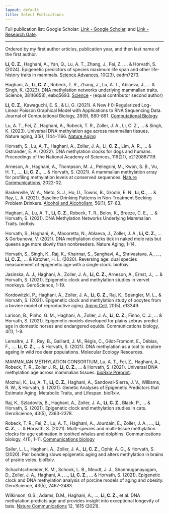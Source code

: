 ```yaml
---
layout: default
title: Select Publications
---
```


Full publication list: Google Scholar: [Link - Google Scholar](https://scholar.google.com/citations?user=pGrR31gAAAAJ&hl=en), and [Link - Research Gate](https://www.researchgate.net/profile/Caesar-Li-2).

---

Ordered by my first author articles, publication year, and then last name of the first author.

**Li, C. Z.**, Haghani, A., Yan, Q., Lu, A. T., Zhang, J., Fei, Z., ... & Horvath, S. (2024). Epigenetic predictors of species maximum life span and other life-history traits in mammals. [Science Advances](https://www.science.org/doi/abs/10.1126/sciadv.adm7273), 10(23), eadm7273.

Haghani, A., **Li, C. Z.**, Robeck, T. R., Zhang, J., Lu, A. T., Ablaeva, J., ... & Singh, K. (2023). DNA methylation networks underlying mammalian traits. Science, 381(6658), eabq5693. [Science](https://www.science.org/doi/abs/10.1126/science.abq5693)  - (equal contributor second author)

**Li, C. Z.**, Kawaguchi, E. S., & Li, G. (2021). A New ℓ 0-Regularized Log-Linear Poisson Graphical Model with Applications to RNA Sequencing Data. Journal of Computational Biology, 28(9), 880-891. [Computational Biology](https://www.liebertpub.com/doi/abs/10.1089/cmb.2020.0558)

Lu, A. T., Fei, Z., Haghani, A., Robeck, T. R., Zoller, J. A., Li, C. Z., ... & Singh, K. (2023). Universal DNA methylation age across mammalian tissues. Nature aging, 3(9), 1144-1166. [Nature Aging](https://www.nature.com/articles/s43587-023-00462-6)

Horvath, S., Lu, A. T., Haghani, A., Zoller, J. A., Li, **C. Z.**, Lim, A. R., ... & Ostrander, E. A. (2022). DNA methylation clocks for dogs and humans. Proceedings of the National Academy of Sciences, 119(21), e2120887119.

Arneson, A., Haghani, A., Thompson, M. J., Pellegrini, M., Kwon, S. B., Vu, H. T., ..., **Li, C. Z.**, ... & Horvath, S. (2021). A mammalian methylation array for profiling methylation levels at conserved sequences. [Nature Communications](https://doi.org/10.1038/s41467-022-28355-z), 2022-02.

Baskerville, W. A., Nieto, S. J., Ho, D., Towns, B., Grodin, E. N., **Li, C.**, ... & Ray, L. A. (2021). Baseline Drinking Patterns in Non-Treatment Seeking Problem Drinkers. [Alcohol and Alcoholism](https://doi.org/10.1093/alcalc/agaa098), 56(1), 57-63.

Haghani, A., Lu, A. T., **Li, C. Z.**, Robeck, T. R., Belov, K., Breeze, C. E., ... & Horvath, S. (2021). DNA Methylation Networks Underlying Mammalian Traits. bioRxiv.

Horvath, S., Haghani, A., Macoretta, N., Ablaeva, J., Zoller, J. A., **Li, C. Z.**, ... & Gorbunova, V. (2021). DNA methylation clocks tick in naked mole rats but queens age more slowly than nonbreeders. Nature Aging, 1-14.

Horvath, S., Singh, K., Raj, K., Khairnar, S., Sanghavi, A., Shrivastava, A., ..., **Li, C. Z.**, … & Katcher, H. L. (2020). Reversing age: dual species measurement of epigenetic age with a single clock. bioRxiv.

Jasinska, A. J., Haghani, A., Zoller, J. A., **Li, C. Z.**, Arneson, A., Ernst, J., ... & Horvath, S. (2021). Epigenetic clock and methylation studies in vervet monkeys. GeroScience, 1-19.

Kordowitzki, P., Haghani, A., Zoller, J. A., **Li, C. Z.**, Raj, K., Spangler, M. L., & Horvath, S. (2021). Epigenetic clock and methylation study of oocytes from a bovine model of reproductive aging. [Aging Cell](https://onlinelibrary.wiley.com/doi/abs/10.1111/acel.13349), 20(5), e13349.

Larison, B., Pinho, G. M., Haghani, A., Zoller, J. A., **Li, C. Z.**, Finno, C. J., ... & Horvath, S. (2021). Epigenetic models developed for plains zebras predict age in domestic horses and endangered equids. Communications biology, 4(1), 1-9.

Lemaître, J. F., Rey, B., Gaillard, J. M., Régis, C., Gilot‐Fromont, E., Débias, F., ..., **Li, C. Z.**, … & Horvath, S. (2021). DNA methylation as a tool to explore ageing in wild roe deer populations. Molecular Ecology Resources.

MAMMALIAN METHYLATION CONSORTIUM, Lu, A. T., Fei, Z., Haghani, A., Robeck, T. R., Zoller J. R., **Li, C. Z.**, … & Horvath, S. (2021). Universal DNA methylation age across mammalian tissues. [bioRxiv Preprint](https://doi.org/10.1101/2021.01.18.426733).

Mozhui, K., Lu, A. T., **Li, C. Z.**, Haghani, A., Sandoval-Sierra, J. V., Williams, R. W., & Horvath, S. (2021). Genetic Analyses of Epigenetic Predictors that Estimate Aging, Metabolic Traits, and Lifespan. bioRxiv.

Raj, K., Szladovits, B., Haghani, A., Zoller, J. A., **Li, C. Z.**, Black, P., ... & Horvath, S. (2021). Epigenetic clock and methylation studies in cats. GeroScience, 43(5), 2363-2378.

Robeck, T. R., Fei, Z., Lu, A. T., Haghani, A., Jourdain, E., Zoller, J. A., ..., **Li, C. Z.**, ... & Horvath, S. (2021). Multi-species and multi-tissue methylation clocks for age estimation in toothed whales and dolphins. Communications biology, 4(1), 1-11. [Communications biology](https://www.nature.com/articles/s42003-021-02179-x)

Sailer, L. L., Haghani, A., Zoller, J. A., **Li, C. Z.**, Ophir, A. G., & Horvath, S. (2020). Pair bonding slows epigenetic aging and alters methylation in brains of prairie voles. bioRxiv.

Schachtschneider, K. M., Schook, L. B., Meudt, J. J., Shanmuganayagam, D., Zoller, J. A., Haghani, A., …, **Li, C. Z.**, ...  & Horvath, S. (2021). Epigenetic clock and DNA methylation analysis of porcine models of aging and obesity. GeroScience, 43(5), 2467-2483.

Wilkinson, G.S., Adams, D.M., Haghani, A., ..., **Li, C. Z.**, et al. DNA methylation predicts age and provides insight into exceptional longevity of bats. [Nature Communications](https://doi.org/10.1038/s41467-021-21900-2) 12, 1615 (2021). 





